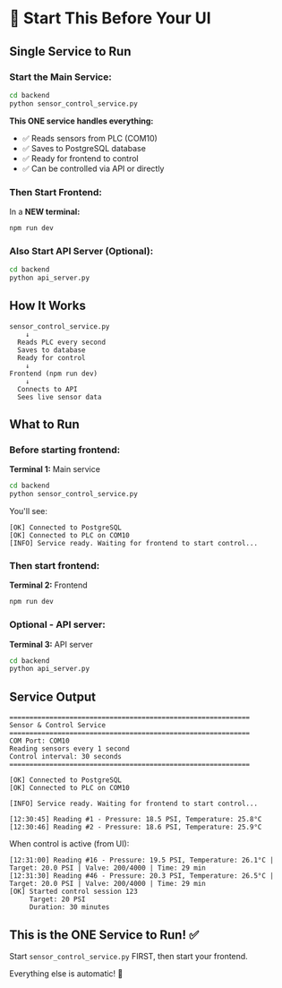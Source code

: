 # 🚀 Start This Before Your UI

## Single Service to Run

### Start the Main Service:

```bash
cd backend
python sensor_control_service.py
```

**This ONE service handles everything:**
- ✅ Reads sensors from PLC (COM10)
- ✅ Saves to PostgreSQL database
- ✅ Ready for frontend to control
- ✅ Can be controlled via API or directly

### Then Start Frontend:

In a **NEW terminal:**
```bash
npm run dev
```

### Also Start API Server (Optional):

```bash
cd backend
python api_server.py
```

## How It Works

```
sensor_control_service.py
    ↓
  Reads PLC every second
  Saves to database
  Ready for control
    ↓
Frontend (npm run dev)
    ↓
  Connects to API
  Sees live sensor data
```

## What to Run

### Before starting frontend:

**Terminal 1:** Main service
```bash
cd backend
python sensor_control_service.py
```

You'll see:
```
[OK] Connected to PostgreSQL
[OK] Connected to PLC on COM10
[INFO] Service ready. Waiting for frontend to start control...
```

### Then start frontend:

**Terminal 2:** Frontend
```bash
npm run dev
```

### Optional - API server:

**Terminal 3:** API server
```bash
cd backend
python api_server.py
```

## Service Output

```
============================================================
Sensor & Control Service
============================================================
COM Port: COM10
Reading sensors every 1 second
Control interval: 30 seconds
============================================================

[OK] Connected to PostgreSQL
[OK] Connected to PLC on COM10

[INFO] Service ready. Waiting for frontend to start control...

[12:30:45] Reading #1 - Pressure: 18.5 PSI, Temperature: 25.8°C
[12:30:46] Reading #2 - Pressure: 18.6 PSI, Temperature: 25.9°C
```

When control is active (from UI):
```
[12:31:00] Reading #16 - Pressure: 19.5 PSI, Temperature: 26.1°C | Target: 20.0 PSI | Valve: 200/4000 | Time: 29 min
[12:31:30] Reading #46 - Pressure: 20.3 PSI, Temperature: 26.5°C | Target: 20.0 PSI | Valve: 200/4000 | Time: 29 min
[OK] Started control session 123
     Target: 20 PSI
     Duration: 30 minutes
```

## This is the ONE Service to Run! ✅

Start `sensor_control_service.py` FIRST, then start your frontend.

Everything else is automatic! 🎉


